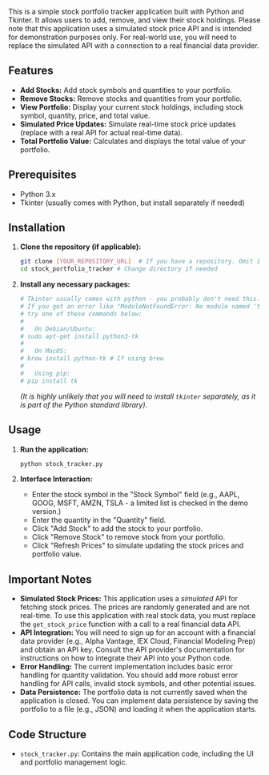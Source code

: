 This is a simple stock portfolio tracker application built with Python and Tkinter. It allows users to add, remove, and view their stock holdings. Please note that this application uses a simulated stock price API and is intended for demonstration purposes only. For real-world use, you will need to replace the simulated API with a connection to a real financial data provider.

## Features

*   **Add Stocks:** Add stock symbols and quantities to your portfolio.
*   **Remove Stocks:** Remove stocks and quantities from your portfolio.
*   **View Portfolio:** Display your current stock holdings, including stock symbol, quantity, price, and total value.
*   **Simulated Price Updates:** Simulate real-time stock price updates (replace with a real API for actual real-time data).
*   **Total Portfolio Value:** Calculates and displays the total value of your portfolio.

## Prerequisites

*   Python 3.x
*   Tkinter (usually comes with Python, but install separately if needed)

## Installation

1.  **Clone the repository (if applicable):**
    ```bash
    git clone [YOUR_REPOSITORY_URL]  # If you have a repository. Omit if you just have the python file.
    cd stock_portfolio_tracker # Change directory if needed
    ```

2.  **Install any necessary packages:**
    ```bash
    # Tkinter usually comes with python - you probably don't need this.
    # If you get an error like "ModuleNotFoundError: No module named 'tkinter'",
    # try one of these commands below:
    #
    #   On Debian/Ubuntu:
    # sudo apt-get install python3-tk
    #
    #   On MacOS:
    # brew install python-tk # If using brew
    #
    #   Using pip:
    # pip install tk
    ```
    *(It is *highly* unlikely that you will need to install `tkinter` separately, as it is part of the Python standard library)*.

## Usage

1.  **Run the application:**

    ```bash
    python stock_tracker.py
    ```

2.  **Interface Interaction:**
    *   Enter the stock symbol in the "Stock Symbol" field (e.g., AAPL, GOOG, MSFT, AMZN, TSLA - a limited list is checked in the demo version.)
    *   Enter the quantity in the "Quantity" field.
    *   Click "Add Stock" to add the stock to your portfolio.
    *   Click "Remove Stock" to remove stock from your portfolio.
    *   Click "Refresh Prices" to simulate updating the stock prices and portfolio value.

## Important Notes

*   **Simulated Stock Prices:** This application uses a *simulated* API for fetching stock prices. The prices are randomly generated and are not real-time.  To use this application with real stock data, you must replace the `get_stock_price` function with a call to a real financial data API.
*   **API Integration:** You will need to sign up for an account with a financial data provider (e.g., Alpha Vantage, IEX Cloud, Financial Modeling Prep) and obtain an API key. Consult the API provider's documentation for instructions on how to integrate their API into your Python code.
*   **Error Handling:** The current implementation includes basic error handling for quantity validation. You should add more robust error handling for API calls, invalid stock symbols, and other potential issues.
*   **Data Persistence:** The portfolio data is not currently saved when the application is closed. You can implement data persistence by saving the portfolio to a file (e.g., JSON) and loading it when the application starts.

## Code Structure

*   `stock_tracker.py`: Contains the main application code, including the UI and portfolio management logic.
